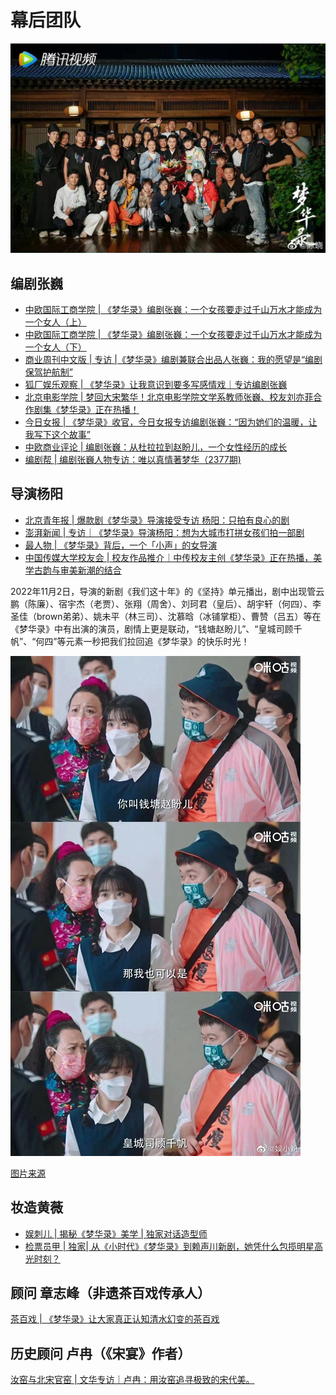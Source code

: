# 幕后团队

![](/image/team/all-1.jpg)

## 编剧张巍

* [中欧国际工商学院 | 《梦华录》编剧张巍：一个女孩要走过千山万水才能成为一个女人（上）](https://article.xuexi.cn/articles/index.html?art_id=1307218861376252452&item_id=1307218861376252452&study_style_id=feeds_opaque&t=1657184827597&showmenu=false&ref_read_id=f1b840c6-19c0-49a5-88bc-64a798342cf4&pid=&ptype=-1&source=share&share_to=wx_single)
* [中欧国际工商学院 | 《梦华录》编剧张巍：一个女孩要走过千山万水才能成为一个女人（下）](https://article.xuexi.cn/articles/index.html?art_id=11242646359750317418&item_id=11242646359750317418&study_style_id=feeds_opaque&pid=&ptype=-1&source=share&share_to=wx_single)
* [商业周刊中文版 | 专访 |《梦华录》编剧兼联合出品人张巍：我的愿望是“编剧保驾护航制”](https://mp.weixin.qq.com/s/Spb0BHnBr7XZnKXrU6RQjg)
* [狐厂娱乐观察 | 《梦华录》让我意识到要多写感情戏｜专访编剧张巍](https://new.qq.com/rain/a/20220713A048MW00)
* [北京电影学院 | 梦回大宋繁华！北京电影学院文学系教师张巍、校友刘亦菲合作剧集《梦华录》正在热播！](https://mp.weixin.qq.com/s/j9Z0j4TXhJ_4k9gVZrDQ7A)
* [今日女报 | 《梦华录》收官，今日女报专访编剧张巍：“因为她们的温暖，让我写下这个故事”](https://mp.weixin.qq.com/s/xHtHCfBwZ63oqpP8VUdR8Q)
* [中欧商业评论 | 编剧张巍：从杜拉拉到赵盼儿，一个女性经历的成长](https://mp.weixin.qq.com/s/BejeSMPNqicD52fpQvlZUg)
* [编剧帮 | 编剧张巍人物专访：唯以真情著梦华（2377期)](https://mp.weixin.qq.com/s/2Iz7BG6e5zj7wYKnubavpg)


## 导演杨阳

* [北京青年报 | 爆款剧《梦华录》导演接受专访 杨阳：只拍有良心的剧](https://5g.dahe.cn/news/202206201044718#top)
* [澎湃新闻 | 专访｜《梦华录》导演杨阳：想为大城市打拼女孩们拍一部剧](https://m.thepaper.cn/kuaibao_detail.jsp?contid=18842849&from=kuaibao)
* [最人物 | 《梦华录》背后，一个「小声」的女导演](https://i.ifeng.com/c/8HdgAFvCDHS)
* [中国传媒大学校友会 | 校友作品推介｜中传校友主创《梦华录》正在热播，美学古韵与审美新潮的结合](https://mp.weixin.qq.com/s/qDmnhmQ8Hch5zTQdi8AHFw)
 
2022年11月2日，导演的新剧《我们这十年》的《坚持》单元播出，剧中出现管云鹏（陈廉）、宿宇杰（老贾）、张翔（周舍）、刘珂君（皇后）、胡宇轩（何四）、李圣佳（brown弟弟）、姚未平（林三司）、沈慕晗（冰铺掌柜）、曹赞（吕五）等在《梦华录》中有出演的演员，剧情上更是联动，“钱塘赵盼儿”、“皇城司顾千帆”、“何四”等元素一秒把我们拉回追《梦华录》的快乐时光！

![](/image/team/jianchi.jpg)

[图片来源](https://m.weibo.cn/7444009370/4831453542357509)

## 妆造黄薇

* [娱刺儿 | 揭秘《梦华录》美学 | 独家对话造型师](https://mp.weixin.qq.com/s/WCu2RL01TUJL4HGvcXgmdQ)
* [检票员甲 | 独家| 从《小时代》《梦华录》到赖声川新剧，她凭什么包揽明星高光时刻？](https://mp.weixin.qq.com/s/FieXXkjT46FcbONeJLNOww)

## 顾问 章志峰（非遗茶百戏传承人）

[茶百戏 | 《梦华录》让大家真正认知清水幻变的茶百戏](https://mp.weixin.qq.com/s/H1WDg6IGu6Xi5_W71Ev4aQ)

## 历史顾问 卢冉（《宋宴》作者）

[汝窑与北宋官窑 | 文华专访｜卢冉：用汝窑追寻极致的宋代美。](https://mp.weixin.qq.com/s/CDdIF0ZAVvWz13kvB26sMg)